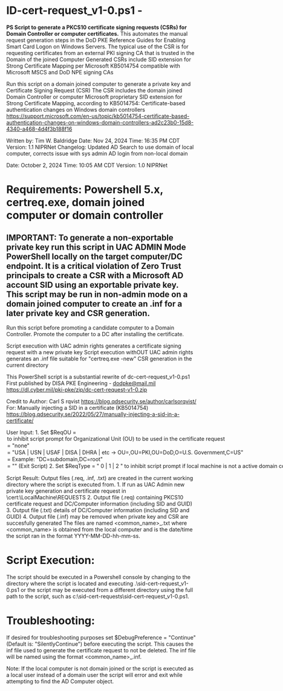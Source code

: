 # ID-cert-request_v1-0.ps1 - 
**PS Script to generate a PKCS10 certificate signing requests (CSRs) for Domain Controller or computer certificates.** 
This automates the manual request generation steps in the DoD PKE Reference Guides for Enabling Smart Card Logon on Windows Servers.
The typical use of the CSR is for requesting certificates from an external PKI signing CA that is trusted in the Domain of the joined Computer
Generated CSRs include SID extension for Strong Certificate Mapping per Microsoft KB5014754 compatible with Microsoft MSCS and DoD NPE signing CAs

Run this script on a domain joined computer to generate a private key and Certificate Signing Request (CSR)
The CSR includes the domain joined Domain Controller or computer Microsoft proprietary SID extension for Strong Certificate Mapping, according to
KB5014754: Certificate-based authentication changes on Windows domain controllers
https://support.microsoft.com/en-us/topic/kb5014754-certificate-based-authentication-changes-on-windows-domain-controllers-ad2c23b0-15d8-4340-a468-4d4f3b188f16

Written by: Tim W. Baldridge
Date:     Nov 24, 2024
Time:     16:35 PM CDT
Version:  1.1 NIPRNet
Changelog: Updated AD Search to use domain of local computer, corrects issue with sys admin AD login from non-local domain
	
Date:     October 2, 2024
Time:     10:05 AM CDT
Version:  1.0 NIPRNet

# Requirements: Powershell 5.x, certreq.exe, domain joined computer or domain controller

## IMPORTANT: To generate a non-exportable private key run this script in UAC ADMIN Mode PowerShell locally on the target computer/DC endpoint. It is a critical violation of Zero Trust principals to create a CSR with a Microsoft AD account SID using an exportable private key. This script may be run in non-admin mode on a domain joined computer to create an .inf for a later private key and CSR generation.

Run this script before promoting a candidate computer to a Domain Controller. Promote the computer to a DC after installing the certificate.

Script execution with UAC admin rights generates a certificate signing request with a new private key
Script execution withOUT UAC admin rights generates an .inf file suitable for "certreq.exe -new" CSR generation in the current directory

This PowerShell script is a substantial rewrite of dc-cert-request_v1-0.ps1
First published by DISA PKE Engineering - dodpke@mail.mil
https://dl.cyber.mil/pki-pke/zip/dc-cert-request-v1-0.zip

Credit to Author: Carl S rqvist
https://blog.qdsecurity.se/author/carlsorqvist/
For: Manually injecting a SID in a certificate (KB5014754)
https://blog.qdsecurity.se/2022/05/27/manually-injecting-a-sid-in-a-certificate/

User Input:
		1. Set $ReqOU = <option> to inhibit script prompt for Organizational Unit (OU) to be used in the certificate request
               <option> = "none"
               <option> = "USA | USN | USAF | DISA | DHRA | etc -> OU=<input>,OU=PKI,OU=DoD,O=U.S. Government,C=US"
               <option> = <Example:> "DC=subdomain,DC=root"
               <option> = "" (Exit Script)
		2. Set $ReqType = " 0 | 1 | 2 " to inhibit script prompt if local machine is not a active domain controller.
              0 - Generate Computer certificate request
              1 - Generate Domain Controller Certificate Reqeust
              2 - Display all Domain Contoller information (on console and in .txt file)
    3. Set 	$ReqTemplate = "<CertificateTemplate>"
              Add [RequestAttributes] CertificateTemplate = "<CertificateTemplate>" to .inf
              Include this parameter when reqeusting certificate signing from Microsoft MSCS Enterprise CA
              $ReqTemplate = "ComputerKBR", e.g. Duplicate of the Computer template that permits CSR specfied identity
              $ReqTemplate = "KerberosAuthenticationKBR", e.g. Duplicate of the KerberosAuthentication template that permits CSR specified identity
              This parameter is not need for DoD NPE certificate signing.

Script Result: Output files (.req, .inf, .txt) are created in the current working directory where the script is executed from.
		1. If run as UAC Admin new private key generation and certificate request in \\cert:\LocalMachine\REQUESTS
    2. Output file (.req) containing PKCS10 certificate request and DC/Computer information (including SID and GUID)
    3. Output file (.txt) details of DC/Computer information (including SID and GUID)
    4. Output file (.inf) may be removed when private key and CSR are succesfully generated
         The files are named <common_name>_<date>.txt where <common_name> is obtained from the local computer 
         and <date> is the date/time the script ran in the format YYYY-MM-DD-hh-mm-ss.
		

# Script Execution: 
The script should be executed in a Powershell console by changing to the directory where the script is located and 
executing .\sid-cert-request_v1-0.ps1 or the script may be executed from a different directory using the full path to the script, 
such as c:\sid-cert-requests\sid-cert-request_v1-0.ps1.
 

# Troubleshooting: 
If desired for troubleshooting purposes set $DebugPreference = "Continue" (Default is: "SilentlyContinue") before executing the script. 
This causes the inf file used to generate the certificate request to not be deleted. 
The inf file will be named using the format <common_name>_<date>.inf.

Note: If the local computer is not domain joined or the script is executed as a local user instead of a domain user the script will error and exit while attempting to find the AD Computer object.

